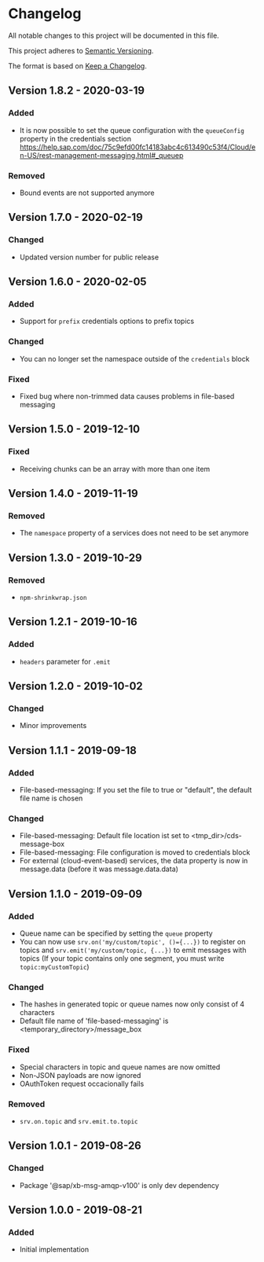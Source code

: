 # Changelog

All notable changes to this project will be documented in this file.

This project adheres to [Semantic Versioning](http://semver.org/).

The format is based on [Keep a Changelog](http://keepachangelog.com/).

## Version 1.8.2 - 2020-03-19

### Added

- It is now possible to set the queue configuration with the `queueConfig` property in the credentials section
  https://help.sap.com/doc/75c9efd00fc14183abc4c613490c53f4/Cloud/en-US/rest-management-messaging.html#_queuep

### Removed

- Bound events are not supported anymore

## Version 1.7.0 - 2020-02-19

### Changed

- Updated version number for public release

## Version 1.6.0 - 2020-02-05

### Added

- Support for `prefix` credentials options to prefix topics

### Changed

- You can no longer set the namespace outside of the `credentials` block

### Fixed

- Fixed bug where non-trimmed data causes problems in file-based messaging

## Version 1.5.0 - 2019-12-10

### Fixed

- Receiving chunks can be an array with more than one item

## Version 1.4.0 - 2019-11-19

### Removed

- The `namespace` property of a services does not need to be set anymore

## Version 1.3.0 - 2019-10-29

### Removed

- `npm-shrinkwrap.json`

## Version 1.2.1 - 2019-10-16

### Added

- `headers` parameter for `.emit`
 
## Version 1.2.0 - 2019-10-02

### Changed

- Minor improvements

## Version 1.1.1 - 2019-09-18

### Added

- File-based-messaging: If you set the file to true or "default", the default file name is chosen

### Changed

- File-based-messaging: Default file location ist set to <tmp_dir>/cds-message-box
- File-based-messaging: File configuration is moved to credentials block
- For external (cloud-event-based) services, the data property is now in message.data (before it was message.data.data)

## Version 1.1.0 - 2019-09-09

### Added

- Queue name can be specified by setting the `queue` property
- You can now use `srv.on('my/custom/topic', ()={...})` to register on topics
  and `srv.emit('my/custom/topic, {...})` to emit messages with topics (If your
  topic contains only one segment, you must write `topic:myCustomTopic`)

### Changed

- The hashes in generated topic or queue names now only consist of 4 characters
- Default file name of 'file-based-messaging' is <temporary_directory>/message_box

### Fixed

- Special characters in topic and queue names are now omitted
- Non-JSON payloads are now ignored
- OAuthToken request occacionally fails

### Removed

- `srv.on.topic` and `srv.emit.to.topic`

## Version 1.0.1 - 2019-08-26

### Changed

- Package '@sap/xb-msg-amqp-v100' is only dev dependency

## Version 1.0.0 - 2019-08-21

### Added

- Initial implementation
